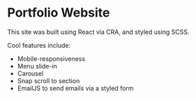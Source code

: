 # Portfolio Website
This site was built using React via CRA, and styled using SCSS.  

Cool features include:
+ Mobile-responsiveness
+ Menu slide-in
+ Carousel
+ Snap scroll to section
+ EmailJS to send emails via a styled form

